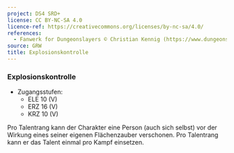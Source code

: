 ```yaml
---
project: DS4 SRD+
license: CC BY-NC-SA 4.0
licence-ref: https://creativecommons.org/licenses/by-nc-sa/4.0/
references: 
  - Fanwerk for Dungeonslayers © Christian Kennig (https://www.dungeonslayers.net/)
source: GRW
title: Explosionskontrolle
---
```


### Explosionskontrolle

- Zugangsstufen:
  - ELE 10 (V)
  - ERZ 16 (V)
  - KRZ 10 (V)

Pro Talentrang kann der Charakter eine Person (auch sich selbst) vor der Wirkung eines seiner eigenen Flächenzauber verschonen. Pro Talentrang kann er das Talent einmal pro Kampf einsetzen.

